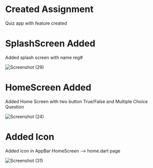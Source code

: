 # Created Assignment 
Quiz app with feature created

# SplashScreen Added
Added splash screen with name reg#

![Screenshot (29)](https://user-images.githubusercontent.com/79256743/115293974-71598280-a171-11eb-97d4-4a10a01483d7.png)


# HomeScreen Added
Added Home Screen with two button True/False and Multiple Choice Question

![Screenshot (24)](https://user-images.githubusercontent.com/79256743/115224304-236b5d00-a126-11eb-9b5f-0e32e9c4e279.png)

# Added Icon 
Added icon in AppBar HomeScreen --> home.dart page

![Screenshot (31)](https://user-images.githubusercontent.com/79256743/115383651-8a087d80-a1ef-11eb-97a0-30af2c7696e4.png)
